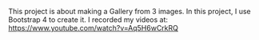 This project is about making a Gallery from 3 images.
In this project, I use Bootstrap 4 to create it.
I recorded my videos at: https://www.youtube.com/watch?v=Aq5H6wCrkRQ
